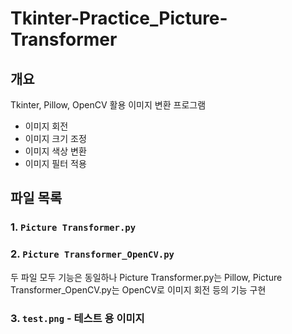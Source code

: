 # Tkinter-Practice_Picture-Transformer

## 개요

Tkinter, Pillow, OpenCV 활용 이미지 변환 프로그램 
- 이미지 회전
- 이미지 크기 조정
- 이미지 색상 변환
- 이미지 필터 적용

## 파일 목록

### 1. `Picture Transformer.py`

### 2. `Picture Transformer_OpenCV.py`

두 파일 모두 기능은 동일하나 Picture Transformer.py는 Pillow, Picture Transformer_OpenCV.py는 OpenCV로 이미지 회전 등의 기능 구현

### 3. `test.png` - 테스트 용 이미지
